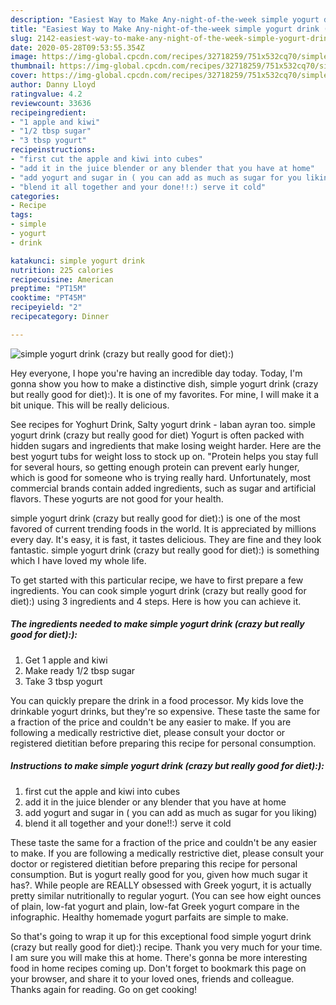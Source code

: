 ```yaml
---
description: "Easiest Way to Make Any-night-of-the-week simple yogurt drink (crazy but really good for diet):)"
title: "Easiest Way to Make Any-night-of-the-week simple yogurt drink (crazy but really good for diet):)"
slug: 2142-easiest-way-to-make-any-night-of-the-week-simple-yogurt-drink-crazy-but-really-good-for-diet
date: 2020-05-28T09:53:55.354Z
image: https://img-global.cpcdn.com/recipes/32718259/751x532cq70/simple-yogurt-drink-crazy-but-really-good-for-diet-recipe-main-photo.jpg
thumbnail: https://img-global.cpcdn.com/recipes/32718259/751x532cq70/simple-yogurt-drink-crazy-but-really-good-for-diet-recipe-main-photo.jpg
cover: https://img-global.cpcdn.com/recipes/32718259/751x532cq70/simple-yogurt-drink-crazy-but-really-good-for-diet-recipe-main-photo.jpg
author: Danny Lloyd
ratingvalue: 4.2
reviewcount: 33636
recipeingredient:
- "1 apple and kiwi"
- "1/2 tbsp sugar"
- "3 tbsp yogurt"
recipeinstructions:
- "first cut the apple and kiwi into cubes"
- "add it in the juice blender or any blender that you have at home"
- "add yogurt and sugar in ( you can add as much as sugar for you liking)"
- "blend it all together and your done!!:) serve it cold"
categories:
- Recipe
tags:
- simple
- yogurt
- drink

katakunci: simple yogurt drink 
nutrition: 225 calories
recipecuisine: American
preptime: "PT15M"
cooktime: "PT45M"
recipeyield: "2"
recipecategory: Dinner

---
```



![simple yogurt drink (crazy but really good for diet):)](https://img-global.cpcdn.com/recipes/32718259/751x532cq70/simple-yogurt-drink-crazy-but-really-good-for-diet-recipe-main-photo.jpg)

Hey everyone, I hope you're having an incredible day today. Today, I'm gonna show you how to make a distinctive dish, simple yogurt drink (crazy but really good for diet):). It is one of my favorites. For mine, I will make it a bit unique. This will be really delicious.

See recipes for Yoghurt Drink, Salty yogurt drink - laban ayran too. simple yogurt drink (crazy but really good for diet) Yogurt is often packed with hidden sugars and ingredients that make losing weight harder. Here are the best yogurt tubs for weight loss to stock up on. &#34;Protein helps you stay full for several hours, so getting enough protein can prevent early hunger, which is good for someone who is trying really hard. Unfortunately, most commercial brands contain added ingredients, such as sugar and artificial flavors. These yogurts are not good for your health.

simple yogurt drink (crazy but really good for diet):) is one of the most favored of current trending foods in the world. It is appreciated by millions every day. It's easy, it is fast, it tastes delicious. They are fine and they look fantastic. simple yogurt drink (crazy but really good for diet):) is something which I have loved my whole life.


To get started with this particular recipe, we have to first prepare a few ingredients. You can cook simple yogurt drink (crazy but really good for diet):) using 3 ingredients and 4 steps. Here is how you can achieve it.

<!--inarticleads1-->

##### The ingredients needed to make simple yogurt drink (crazy but really good for diet):):

1. Get 1 apple and kiwi
1. Make ready 1/2 tbsp sugar
1. Take 3 tbsp yogurt


You can quickly prepare the drink in a food processor. My kids love the drinkable yogurt drinks, but they&#39;re so expensive. These taste the same for a fraction of the price and couldn&#39;t be any easier to make. If you are following a medically restrictive diet, please consult your doctor or registered dietitian before preparing this recipe for personal consumption. 

<!--inarticleads2-->

##### Instructions to make simple yogurt drink (crazy but really good for diet):):

1. first cut the apple and kiwi into cubes
1. add it in the juice blender or any blender that you have at home
1. add yogurt and sugar in ( you can add as much as sugar for you liking)
1. blend it all together and your done!!:) serve it cold


These taste the same for a fraction of the price and couldn&#39;t be any easier to make. If you are following a medically restrictive diet, please consult your doctor or registered dietitian before preparing this recipe for personal consumption. But is yogurt really good for you, given how much sugar it has?. While people are REALLY obsessed with Greek yogurt, it is actually pretty similar nutritionally to regular yogurt. (You can see how eight ounces of plain, low-fat yogurt and plain, low-fat Greek yogurt compare in the infographic. Healthy homemade yogurt parfaits are simple to make. 

So that's going to wrap it up for this exceptional food simple yogurt drink (crazy but really good for diet):) recipe. Thank you very much for your time. I am sure you will make this at home. There's gonna be more interesting food in home recipes coming up. Don't forget to bookmark this page on your browser, and share it to your loved ones, friends and colleague. Thanks again for reading. Go on get cooking!
